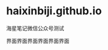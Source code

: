 # haixinbiji.github.io
<!DOCTYPE html PUBLIC "-//W3C//DTD XHTML 1.0 Transitional//EN" "http://www.w3.org/TR/xhtml1/DTD/xhtml1-transitional.dtd">
<html xmlns="http://www.w3.org/1999/xhtml">
<head>
<meta http-equiv="Content-Type" content="text/html; charset=utf-8" />
<title>海星笔记</title>
</head>

<body>
<p>海星笔记微信公众号测试</p>
<p>界面界面界面界面界面界面</p>
</body>
</html>
